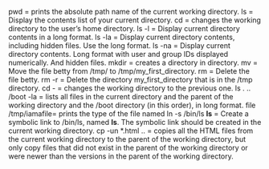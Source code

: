 pwd    = prints the absolute path name of the current working directory.
ls     = Display the contents list of your current directory.
cd     = changes the working directory to the user’s home directory.
ls -l  = Display current directory contents in a long format.
ls -la = Display current directory contents, including hidden files. Use the long format.
ls -na = Display current directory contents. Long format with user and group IDs displayed numerically. And hidden files.
mkdir  = creates a directory in directory.
mv     = Move the file betty from /tmp/ to /tmp/my_first_directory.
rm     = Delete the file betty.
rm -r  = Delete the directory my_first_directory that is in the /tmp directory.
cd -   = changes the working directory to the previous one.
ls . .. /boot -la = lists all files in the current directory and the parent of the working directory and the /boot directory (in this order), in long format.
file /tmp/iamafile= prints the type of the file named
ln -s /bin/ls __ls__ = Create a symbolic link to /bin/ls, named __ls__. The symbolic link should be created in the current working directory.
cp -un *.html ..    = copies all the HTML files from the current working directory to the parent of the working directory, but only copy files that did not exist in the parent of the working directory or were newer than the versions in the parent of the working directory.